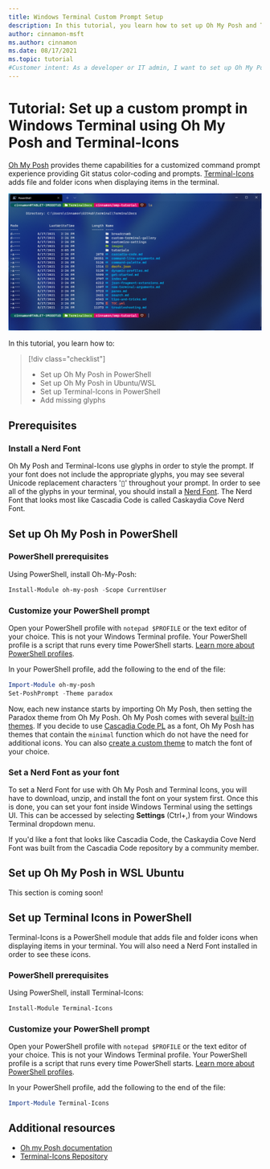```yaml
---
title: Windows Terminal Custom Prompt Setup
description: In this tutorial, you learn how to set up Oh My Posh and Terminal-Icons in Windows Terminal.
author: cinnamon-msft
ms.author: cinnamon
ms.date: 08/17/2021
ms.topic: tutorial
#Customer intent: As a developer or IT admin, I want to set up Oh My Posh and Terminal-Icons in my Windows Terminal so that I can have a customized command line experience.
---
```


# Tutorial: Set up a custom prompt in Windows Terminal using Oh My Posh and Terminal-Icons

[Oh My Posh](https://ohmyposh.dev) provides theme capabilities for a customized command prompt experience providing Git status color-coding and prompts. [Terminal-Icons](https://github.com/devblackops/Terminal-Icons) adds file and folder icons when displaying items in the terminal.

![Windows Terminal Custom Prompt](./../images/custom-prompt.png)

In this tutorial, you learn how to:

> [!div class="checklist"]
>
> * Set up Oh My Posh in PowerShell
> * Set up Oh My Posh in Ubuntu/WSL
> * Set up Terminal-Icons in PowerShell
> * Add missing glyphs

## Prerequisites

### Install a Nerd Font

Oh My Posh and Terminal-Icons use glyphs in order to style the prompt. If your font does not include the appropriate glyphs, you may see several Unicode replacement characters '&#x25AF;' throughout your prompt. In order to see all of the glyphs in your terminal, you should install a [Nerd Font](https://nerdfonts.com). The Nerd Font that looks most like Cascadia Code is called Caskaydia Cove Nerd Font.

## Set up Oh My Posh in PowerShell

### PowerShell prerequisites

Using PowerShell, install Oh-My-Posh:

```powershell
Install-Module oh-my-posh -Scope CurrentUser
```

### Customize your PowerShell prompt

Open your PowerShell profile with `notepad $PROFILE` or the text editor of your choice. This is not your Windows Terminal profile. Your PowerShell profile is a script that runs every time PowerShell starts. [Learn more about PowerShell profiles](/powershell/module/microsoft.powershell.core/about/about_profiles).

In your PowerShell profile, add the following to the end of the file:

```powershell
Import-Module oh-my-posh
Set-PoshPrompt -Theme paradox
```

Now, each new instance starts by importing Oh My Posh, then setting the Paradox theme from Oh My Posh. Oh My Posh comes with several [built-in themes](https://ohmyposh.dev/docs/themes). If you decide to use [Cascadia Code PL](https://github.com/microsoft/cascadia-code/releases) as a font, Oh My Posh has themes that contain the `minimal`
function which do not have the need for additional icons. You can also [create a custom theme](https://ohmyposh.dev/docs/installation#change-the-theme) to match the font of your choice.

### Set a Nerd Font as your font

To set a Nerd Font for use with Oh My Posh and Terminal Icons, you will have to download, unzip, and install the font on your system first. Once this is done, you can set your font inside Windows Terminal using the settings UI. This can be accessed by selecting **Settings** (Ctrl+,) from your Windows Terminal dropdown menu.

If you'd like a font that looks like Cascadia Code, the Caskaydia Cove Nerd Font was built from the Cascadia Code repository by a community member.

## Set up Oh My Posh in WSL Ubuntu

This section is coming soon!

## Set up Terminal Icons in PowerShell

Terminal-Icons is a PowerShell module that adds file and folder icons when displaying items in your terminal. You will also need a Nerd Font installed in order to see these icons.

### PowerShell prerequisites

Using PowerShell, install Terminal-Icons:

```powershell
Install-Module Terminal-Icons
```

### Customize your PowerShell prompt

Open your PowerShell profile with `notepad $PROFILE` or the text editor of your choice. This is not your Windows Terminal profile. Your PowerShell profile is a script that runs every time PowerShell starts. [Learn more about PowerShell profiles](/powershell/module/microsoft.powershell.core/about/about_profiles).

In your PowerShell profile, add the following to the end of the file:

```powershell
Import-Module Terminal-Icons
```

## Additional resources

* [Oh my Posh documentation](https://ohmyposh.dev)
* [Terminal-Icons Repository](https://github.com/devblackops/Terminal-Icons)
